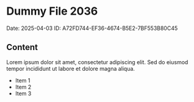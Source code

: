 # Dummy File 2036

Date: 2025-04-03
ID: A72FD744-EF36-4674-B5E2-7BF553B80C45

## Content

Lorem ipsum dolor sit amet, consectetur adipiscing elit.
Sed do eiusmod tempor incididunt ut labore et dolore magna aliqua.

* Item 1
* Item 2
* Item 3
